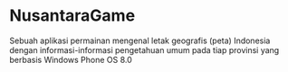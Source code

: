 NusantaraGame
=============

Sebuah aplikasi permainan mengenal letak geografis (peta) Indonesia dengan informasi-informasi pengetahuan umum pada tiap provinsi yang berbasis Windows Phone OS 8.0
